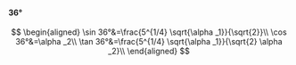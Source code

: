 #### 36°

$$
\begin{aligned}
\sin 36°&=\frac{5^{1/4} \sqrt{\alpha _1}}{\sqrt{2}}\\
\cos 36°&=\alpha _2\\
\tan 36°&=\frac{5^{1/4} \sqrt{\alpha _1}}{\sqrt{2} \alpha _2}\\
\end{aligned}
$$

